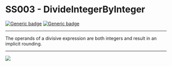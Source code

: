 # SS003 - DivideIntegerByInteger

[![Generic badge](https://img.shields.io/badge/Severity-Warning-yellow.svg)](https://shields.io/) [![Generic badge](https://img.shields.io/badge/CodeFix-No-lightgrey.svg)](https://shields.io/)

---

The operands of a divisive expression are both integers and result in an implicit rounding.

---

![](./attachments/SS003.gif)